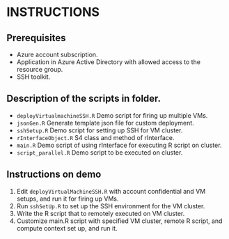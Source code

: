 # INSTRUCTIONS
## Prerequisites
* Azure account subscription.
* Application in Azure Active Directory with allowed access to the resource group.
* SSH toolkit.

## Description of the scripts in folder.
* `deployVirtualmachineSSH.R`
Demo script for firing up multiple VMs.
* `jsonGen.R`
Generate template json file for custom deployment.
* `sshSetup.R`
Demo script for setting up SSH for VM cluster.
* `rInterfaceObject.R`
S4 class and method of rInterface.
* `main.R`
Demo script of using rInterface for executing R script on cluster.
* `script_parallel.R`
Demo script to be executed on cluster.

## Instructions on demo
1. Edit `deployVirtualMachineSSH.R` with account confidential and VM setups, and run it for firing up VMs.
2. Run `sshSetUp.R` to set up the SSH environment for the VM cluster. 
3. Write the R script that to remotely executed on VM cluster. 
4. Customize main.R script with specified VM cluster, remote R script, and compute context set up, and run it.
